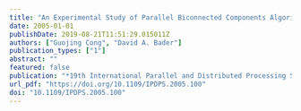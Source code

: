 ```yaml
---
title: "An Experimental Study of Parallel Biconnected Components Algorithms on Symmetric Multiprocessors (SMPs)"
date: 2005-01-01
publishDate: 2019-08-21T11:51:29.015011Z
authors: ["Guojing Cong", "David A. Bader"]
publication_types: ["1"]
abstract: ""
featured: false
publication: "*19th International Parallel and Distributed Processing Symposium (IPDPS 2005), CD-ROM / Abstracts Proceedings, 4-8 April 2005, Denver, CO, USA*"
url_pdf: "https://doi.org/10.1109/IPDPS.2005.100"
doi: "10.1109/IPDPS.2005.100"
---
```


